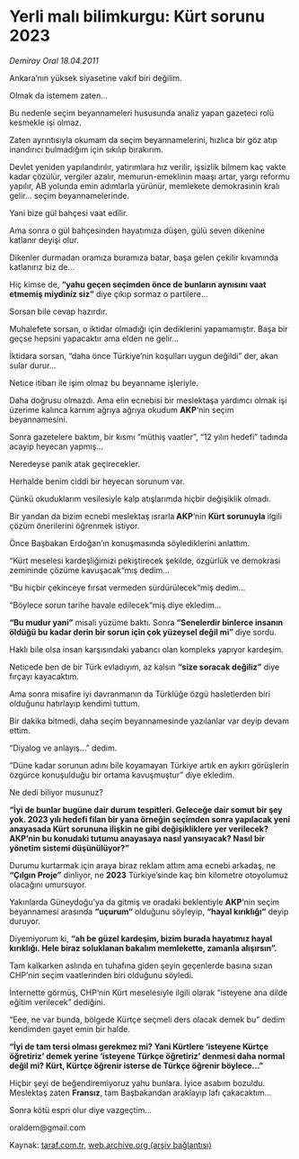 # Yerli malı bilimkurgu: Kürt sorunu 2023

*Demiray Oral 18.04.2011*

<div class="yazi"><p>Ankara’nın yüksek siyasetine vakıf biri değilim.</p>
<p>Olmak da istemem zaten...</p>
<p>Bu nedenle seçim beyannameleri hususunda analiz yapan gazeteci rolü kesmekle işi olmaz.</p>
<p>Zaten ayrıntısıyla okumam da seçim beyannamelerini, hızlıca bir göz atıp inandırıcı bulmadığım için sıkılıp bırakırım.</p>
<p>Devlet yeniden yapılandırılır, yatırımlara hız verilir, işsizlik bilmem kaç vakte kadar çözülür, vergiler azalır, memurun-emeklinin maaşı artar, yargı reformu yapılır, AB yolunda emin adımlarla yürünür, memlekete demokrasinin kralı gelir... seçim beyannamelerinde.</p>
<p>Yani bize gül bahçesi vaat edilir.</p>
<p>Ama sonra o gül bahçesinden hayatımıza düşen, gülü seven dikenine katlanır deyişi olur.</p>
<p>Dikenler durmadan oramıza buramıza batar, başa gelen çekilir kıvamında katlanırız biz de...</p>
<p>Hiç kimse de, <strong>“yahu geçen seçimden önce de bunların aynısını vaat etmemiş miydiniz siz”</strong> diye çıkıp sormaz o partilere...</p>
<p>Sorsan bile cevap hazırdır.</p>
<p>Muhalefete sorsan, o iktidar olmadığı için dediklerini yapamamıştır. Başa bir geçse hepsini yapacaktır ama elden ne gelir...</p>
<p>İktidara sorsan, “daha önce Türkiye’nin koşulları uygun değildi” der, akan sular durur...</p>
<p>Netice itibarı ile işim olmaz bu beyanname işleriyle.</p>
<p>Daha doğrusu olmazdı. Ama elin ecnebisi bir meslektaşa yardımcı olmak işi üzerime kalınca karnım ağrıya ağrıya okudum <strong>AKP</strong>‘nin seçim beyannamesini.</p>
<p>Sonra gazetelere baktım, bir kısmı “müthiş vaatler”, “12 yılın hedefi” tadında acayip heyecan yapmış...</p>
<p>Neredeyse panik atak geçirecekler.</p>
<p>Herhalde benim ciddi bir heyecan sorunum var.</p>
<p>Çünkü okuduklarım vesilesiyle kalp atışlarımda hiçbir değişiklik olmadı.</p>
<p>Bir yandan da bizim ecnebi meslektaş ısrarla<strong> AKP</strong>‘nin <strong>Kürt sorunuyla</strong> ilgili çözüm önerilerini öğrenmek istiyor.</p>
<p>Önce Başbakan Erdoğan’ın konuşmasında söylediklerini anlattım.</p>
<p>“Kürt meselesi kardeşliğimizi pekiştirecek şekilde, özgürlük ve demokrasi zemininde çözüme kavuşacak“mış dedim...</p>
<p>“Bu hiçbir çekinceye fırsat vermeden sürdürülecek“miş dedim...</p>
<p>“Böylece sorun tarihe havale edilecek“miş diye ekledim...</p>
<p><strong>“Bu mudur yani”</strong> misali yüzüme baktı. Sonra<strong> “Senelerdir binlerce insanın öldüğü bu kadar derin bir sorun için çok yüzeysel değil mi” </strong>diye sordu.</p>
<p>Haklı bile olsa insan karşısındaki yabancı olan kompleks yapıyor kardeşim.</p>
<p>Neticede ben de bir Türk evladıyım, az kalsın <strong>“size soracak değiliz”</strong> diye fırçayı kayacaktım.</p>
<p>Ama sonra misafire iyi davranmanın da Türklüğe özgü hasletlerden biri olduğunu hatırlayıp kendimi tuttum.</p>
<p>Bir dakika bitmedi, daha seçim beyannamesinde yazılanlar var deyip devam ettim.</p>
<p>“Diyalog ve anlayış...” dedim.</p>
<p>“Düne kadar sorunun adını bile koyamayan Türkiye artık en aykırı görüşlerin özgürce konuşulduğu bir ortama kavuşmuştur” diye ekledim.</p>
<p>Ne dedi biliyor musunuz?</p>
<p><strong>“İyi de bunlar bugüne dair durum tespitleri. Geleceğe dair somut bir şey yok. 2023 yılı hedefi filan bir yana örneğin seçimden sonra yapılacak yeni anayasada Kürt sorununa ilişkin ne gibi değişikliklere yer verilecek? </strong><strong>AKP’nin bu konudaki tutumu anayasaya nasıl yansıyacak? Nasıl bir yönetim sistemi düşünülüyor?”</strong></p>
<p>Durumu kurtarmak için araya biraz reklam attım ama ecnebi arkadaş, ne <strong>“Çılgın Proje”</strong> dinliyor, ne <strong>2023</strong> Türkiye’sinde kaç bin kilometre otoyolumuz olacağını umursuyor.</p>
<p>Yakınlarda Güneydoğu’ya da gitmiş ve oradaki beklentiyle <strong>AKP</strong>‘nin seçim beyannamesi arasında <strong>“uçurum“</strong> olduğunu söyleyip, <strong>“hayal kırıklığı“</strong> deyip duruyor.</p>
<p>Diyemiyorum ki, <strong>“ah be güzel kardeşim, bizim burada hayatımız hayal kırıklığı. Hele biraz soluklanan bakalım memlekette, zamanla alışırsın”.</strong></p>
<p>Tam kalkarken aslında en tuhafına giden şeyin geçenlerde basına sızan CHP‘nin seçim vaatlerinden biri olduğunu söyledi.</p>
<p>İnternette görmüş, CHP‘nin Kürt meselesiyle ilgili olarak “isteyene ana dilde eğitim verilecek” dediğini.</p>
<p>“Eee, ne var bunda, bölgede Kürtçe seçmeli ders olacak demek bu” dedim kendimden gayet emin bir halde.</p>
<p><strong>“İyi de tam tersi olması gerekmez mi? Yani Kürtlere ‘isteyene Kürtçe öğretiriz’ demek yerine ‘isteyene Türkçe öğretiriz’ denmesi daha normal değil mi? Kürt, Kürtçe öğrenir isterse de Türkçe öğrenir böylece...”</strong></p>
<p>Hiçbir şeyi de beğendiremiyoruz yahu bunlara. İyice asabım bozuldu. Meslektaş zaten <strong>Fransız</strong>, tam Başbakandan araklayıp lafı çakacaktım...</p>
<p>Sonra kötü espri olur diye vazgeçtim...</p>
<p>oraldem@gmail.com</p>
</div>

Kaynak: [taraf.com.tr](http://www.taraf.com.tr/demiray-oral/makale-yerli-mali-bilimkurgu-kurt-sorunu-2023.htm), [web.archive.org (arşiv bağlantısı)](http://web.archive.org/web/20131102221008/http://www.taraf.com.tr/demiray-oral/makale-yerli-mali-bilimkurgu-kurt-sorunu-2023.htm)
